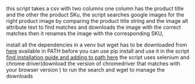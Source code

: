 this script takes a csv with two columns one column has the product title and the other the product SKu, the script searches google images for the right product image by comparing the product title string and the image alt attribute text to find matches and downloads  the image with the correct matches then it renames the image with the corresponding SKU,

install all the dependencies in a venv but wget has to be downloaded from <a href="http://gnuwin32.sourceforge.net/packages/wget.htm"> here</a>  available in PATH before you can use pip install and use it in the script <a href="https://phoenixnap.com/kb/wget-command-with-examples">find installation guide and adding to path here</a>
the script uses selenium and chrome driver(download the version of chromedriver that matches with your browser version ) to run the search and wget to manage the downloads
